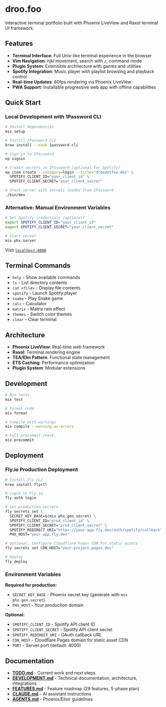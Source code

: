 # droo.foo

Interactive terminal portfolio built with Phoenix LiveView and Raxol terminal UI framework.

## Features

- **Terminal Interface**: Full Unix-like terminal experience in the browser
- **Vim Navigation**: hjkl movement, search with `/`, command mode
- **Plugin System**: Extensible architecture with games and utilities
- **Spotify Integration**: Music player with playlist browsing and playback control
- **Real-time Updates**: 60fps rendering via Phoenix LiveView
- **PWA Support**: Installable progressive web app with offline capabilities

## Quick Start

### Local Development with 1Password CLI

```bash
# Install dependencies
mix setup

# Install 1Password CLI
brew install --cask 1password-cli

# Sign in to 1Password
op signin

# Create secrets in 1Password (optional for Spotify)
op item create --category=login --title="droodotfoo-dev" \
  SPOTIFY_CLIENT_ID="your_client_id" \
  SPOTIFY_CLIENT_SECRET="your_client_secret"

# Start server with secrets loaded from 1Password
./bin/dev
```

### Alternative: Manual Environment Variables

```bash
# Set Spotify credentials (optional)
export SPOTIFY_CLIENT_ID="your_client_id"
export SPOTIFY_CLIENT_SECRET="your_client_secret"

# Start server
mix phx.server
```

Visit [`localhost:4000`](http://localhost:4000)

## Terminal Commands

- `help` - Show available commands
- `ls` - List directory contents
- `cat <file>` - Display file contents
- `spotify` - Launch Spotify player
- `snake` - Play Snake game
- `calc` - Calculator
- `matrix` - Matrix rain effect
- `themes` - Switch color themes
- `clear` - Clear terminal

## Architecture

- **Phoenix LiveView**: Real-time web framework
- **Raxol**: Terminal rendering engine
- **TEA/Elm Pattern**: Functional state management
- **ETS Caching**: Performance optimization
- **Plugin System**: Modular extensions

## Development

```bash
# Run tests
mix test

# Format code
mix format

# Compile with warnings
mix compile --warning-as-errors

# Full precommit check
mix precommit
```

## Deployment

### Fly.io Production Deployment

```bash
# Install Fly CLI
brew install flyctl

# Login to Fly.io
fly auth login

# Set production secrets
fly secrets set \
  SECRET_KEY_BASE=$(mix phx.gen.secret) \
  SPOTIFY_CLIENT_ID="prod_client_id" \
  SPOTIFY_CLIENT_SECRET="prod_client_secret" \
  SPOTIFY_REDIRECT_URI="https://your-app.fly.dev/auth/spotify/callback" \
  PHX_HOST="your-app.fly.dev"

# Optional: Configure Cloudflare Pages CDN for static assets
fly secrets set CDN_HOST="your-project.pages.dev"

# Deploy
fly deploy
```

### Environment Variables

**Required for production:**
- `SECRET_KEY_BASE` - Phoenix secret key (generate with `mix phx.gen.secret`)
- `PHX_HOST` - Your production domain

**Optional:**
- `SPOTIFY_CLIENT_ID` - Spotify API client ID
- `SPOTIFY_CLIENT_SECRET` - Spotify API client secret
- `SPOTIFY_REDIRECT_URI` - OAuth callback URL
- `CDN_HOST` - Cloudflare Pages domain for static asset CDN
- `PORT` - Server port (default: 4000)

## Documentation

- **[TODO.md](TODO.md)** - Current work and next steps
- **[DEVELOPMENT.md](docs/DEVELOPMENT.md)** - Technical documentation, architecture, integrations
- **[FEATURES.md](docs/FEATURES.md)** - Feature roadmap (29 features, 5-phase plan)
- **[CLAUDE.md](CLAUDE.md)** - AI assistant instructions
- **[AGENTS.md](AGENTS.md)** - Phoenix/Elixir guidelines
